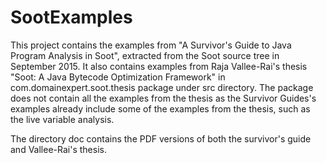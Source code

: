 # SootExamples

This project contains the examples from "A Survivor's Guide to Java Program
Analysis in Soot", extracted from the Soot source tree in September 2015.
It also contains examples from Raja Vallee-Rai's thesis "Soot: A Java
Bytecode Optimization Framework" in com.domainexpert.soot.thesis package
under src directory. The package does not contain all the examples from
the thesis as the Survivor Guides's examples already include some of the
examples from the thesis, such as the live variable analysis.

The directory doc contains the PDF versions of both the survivor's guide
and Vallee-Rai's thesis.


